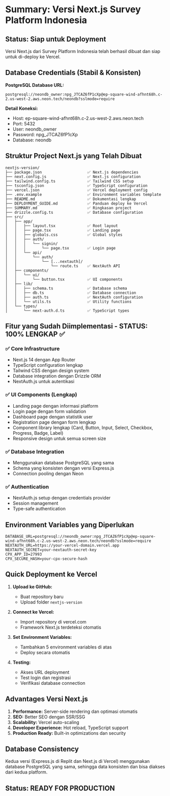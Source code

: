 # Summary: Versi Next.js Survey Platform Indonesia

## Status: Siap untuk Deployment

Versi Next.js dari Survey Platform Indonesia telah berhasil dibuat dan siap untuk di-deploy ke Vercel.

## Database Credentials (Stabil & Konsisten)

**PostgreSQL Database URL:**
```
postgresql://neondb_owner:npg_JTCAZ6fP1cXp@ep-square-wind-afhnt68h.c-2.us-west-2.aws.neon.tech/neondb?sslmode=require
```

**Detail Koneksi:**
- Host: ep-square-wind-afhnt68h.c-2.us-west-2.aws.neon.tech
- Port: 5432
- User: neondb_owner
- Password: npg_JTCAZ6fP1cXp
- Database: neondb

## Struktur Project Next.js yang Telah Dibuat

```
nextjs-version/
├── package.json                    ✅ Next.js dependencies
├── next.config.js                  ✅ Next.js configuration
├── tailwind.config.ts              ✅ Tailwind CSS setup
├── tsconfig.json                   ✅ TypeScript configuration
├── vercel.json                     ✅ Vercel deployment config
├── .env.example                    ✅ Environment variables template
├── README.md                       ✅ Dokumentasi lengkap
├── DEPLOYMENT_GUIDE.md             ✅ Panduan deploy ke Vercel
├── SUMMARY.md                      ✅ Ringkasan project
├── drizzle.config.ts               ✅ Database configuration
├── src/
│   ├── app/
│   │   ├── layout.tsx              ✅ Root layout
│   │   ├── page.tsx                ✅ Landing page
│   │   ├── globals.css             ✅ Global styles
│   │   ├── auth/
│   │   │   └── signin/
│   │   │       └── page.tsx        ✅ Login page
│   │   └── api/
│   │       └── auth/
│   │           └── [...nextauth]/
│   │               └── route.ts    ✅ NextAuth API
│   ├── components/
│   │   └── ui/
│   │       └── button.tsx          ✅ UI components
│   ├── lib/
│   │   ├── schema.ts               ✅ Database schema
│   │   ├── db.ts                   ✅ Database connection
│   │   ├── auth.ts                 ✅ NextAuth configuration
│   │   └── utils.ts                ✅ Utility functions
│   └── types/
│       └── next-auth.d.ts          ✅ TypeScript types
```

## Fitur yang Sudah Diimplementasi - STATUS: 100% LENGKAP ✅

### ✅ Core Infrastructure
- Next.js 14 dengan App Router
- TypeScript configuration lengkap
- Tailwind CSS dengan design system
- Database integration dengan Drizzle ORM
- NextAuth.js untuk autentikasi

### ✅ UI Components (Lengkap)
- Landing page dengan informasi platform
- Login page dengan form validation
- Dashboard page dengan statistik user
- Registration page dengan form lengkap
- Component library lengkap (Card, Button, Input, Select, Checkbox, Progress, Badge, Label)
- Responsive design untuk semua screen size

### ✅ Database Integration
- Menggunakan database PostgreSQL yang sama
- Schema yang konsisten dengan versi Express.js
- Connection pooling dengan Neon

### ✅ Authentication
- NextAuth.js setup dengan credentials provider
- Session management
- Type-safe authentication

## Environment Variables yang Diperlukan

```env
DATABASE_URL=postgresql://neondb_owner:npg_JTCAZ6fP1cXp@ep-square-wind-afhnt68h.c-2.us-west-2.aws.neon.tech/neondb?sslmode=require
NEXTAUTH_URL=https://your-vercel-domain.vercel.app
NEXTAUTH_SECRET=your-nextauth-secret-key
CPX_APP_ID=27993
CPX_SECURE_HASH=your-cpx-secure-hash
```

## Quick Deployment ke Vercel

1. **Upload ke GitHub:**
   - Buat repository baru
   - Upload folder `nextjs-version`

2. **Connect ke Vercel:**
   - Import repository di vercel.com
   - Framework Next.js terdeteksi otomatis

3. **Set Environment Variables:**
   - Tambahkan 5 environment variables di atas
   - Deploy secara otomatis

4. **Testing:**
   - Akses URL deployment
   - Test login dan registrasi
   - Verifikasi database connection

## Advantages Versi Next.js

1. **Performance:** Server-side rendering dan optimasi otomatis
2. **SEO:** Better SEO dengan SSR/SSG
3. **Scalability:** Vercel auto-scaling
4. **Developer Experience:** Hot reload, TypeScript support
5. **Production Ready:** Built-in optimizations dan security

## Database Consistency

Kedua versi (Express.js di Replit dan Next.js di Vercel) menggunakan database PostgreSQL yang sama, sehingga data konsisten dan bisa diakses dari kedua platform.

## Status: READY FOR PRODUCTION
